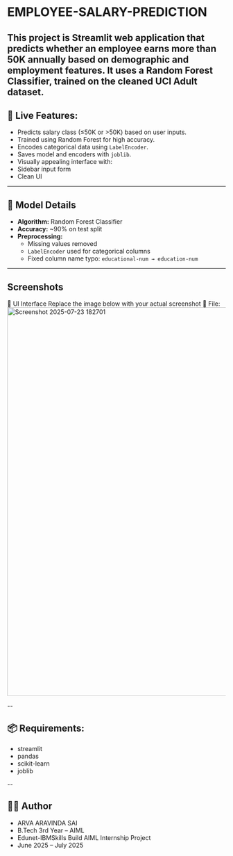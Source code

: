 # EMPLOYEE-SALARY-PREDICTION

This project is Streamlit web application that predicts whether an employee earns more than 50K annually based on demographic and employment features. It uses a **Random Forest Classifier**, trained on the cleaned UCI Adult dataset.
------


## 🚀 Live Features:

-  Predicts salary class (≤50K or >50K) based on user inputs.
-  Trained using Random Forest for high accuracy.
-  Encodes categorical data using `LabelEncoder`.
-  Saves model and encoders with `joblib`.
-  Visually appealing interface with:
-  Sidebar input form
-  Clean UI

---

## 🧠 Model Details

- **Algorithm:** Random Forest Classifier
- **Accuracy:** ~90% on test split
- **Preprocessing:**
  - Missing values removed
  - `LabelEncoder` used for categorical columns
  - Fixed column name typo: `educational-num → education-num`

----

## Screenshots
🔘 UI Interface
Replace the image below with your actual screenshot
📍 File: <img width="1914" height="895" alt="Screenshot 2025-07-23 182701" src="https://github.com/user-attachments/assets/d8a0b29b-ab94-4ad0-9c32-ab920f957b00" />

--
## 📦 Requirements:
- streamlit
- pandas
- scikit-learn
- joblib

--

## 👩‍💻 Author
- ARVA ARAVINDA SAI
- B.Tech 3rd Year – AIML
- Edunet-IBMSkills Build AIML Internship Project
- June 2025 – July 2025
